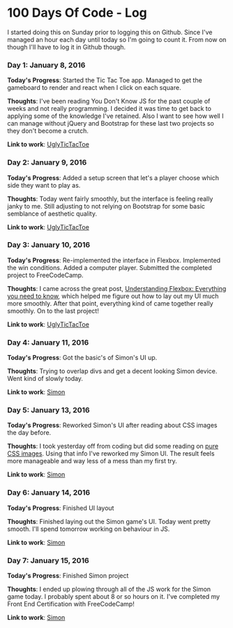 # 100 Days Of Code - Log

I started doing this on Sunday prior to logging this on Github. Since I've managed an hour each day until today so I'm going to count it. From now on though I'll have to log it in Github though.

### Day 1: January 8, 2016

**Today's Progress**: Started the Tic Tac Toe app. Managed to get the gameboard to render and react when I click on each square.

**Thoughts**: I've been reading You Don't Know JS for the past couple of weeks and not really programming. I decided it was time to get back to applying some of the knowledge I've retained. Also I want to see how well I can manage without jQuery and Bootstrap for these last two projects so they don't become a crutch.

**Link to work**: [UglyTicTacToe](http://codepen.io/YacYac/pen/jVdQEa)

### Day 2: January 9, 2016

**Today's Progress**: Added a setup screen that let's a player choose which side they want to play as.

**Thoughts**: Today went fairly smoothly, but the interface is feeling really janky to me. Still adjusting to not relying on Bootstrap for some basic semblance of aesthetic quality.

**Link to work**: [UglyTicTacToe](http://codepen.io/YacYac/pen/jVdQEa)

### Day 3: January 10, 2016

**Today's Progress**: Re-implemented the interface in Flexbox. Implemented the win conditions. Added a computer player. Submitted the completed project to FreeCodeCamp.

**Thoughts**: I came across the great post, [Understanding Flexbox: Everything you need to know](https://medium.freecodecamp.com/understanding-flexbox-everything-you-need-to-know-b4013d4dc9af#.9nij4zlfe), which helped me figure out how to lay out my UI much more smoothly. After that point, everything kind of came together really smoothly. On to the last project!

**Link to work**: [UglyTicTacToe](http://codepen.io/YacYac/pen/jVdQEa)

### Day 4: January 11, 2016

**Today's Progress**: Got the basic's of Simon's UI up.

**Thoughts**: Trying to overlap divs and get a decent looking Simon device. Went kind of slowly today.

**Link to work**: [Simon](http://codepen.io/YacYac/pen/apNZZK)

### Day 5: January 13, 2016

**Today's Progress**: Reworked Simon's UI after reading about CSS images the day before.

**Thoughts**: I took yesterday off from coding but did some reading on [pure CSS images](https://medium.com/dailycssimages/a-beginners-guide-to-pure-css-images-ef9a5d069dd2#.wehm7k2xb). Using that info I've reworked my Simon UI. The result feels more manageable and way less of a mess than my first try. 

**Link to work**: [Simon](http://codepen.io/YacYac/pen/apNZZK)

### Day 6: January 14, 2016

**Today's Progress**: Finished UI layout

**Thoughts**: Finished laying out the Simon game's UI. Today went pretty smooth. I'll spend tomorrow working on behaviour in JS.

**Link to work**: [Simon](http://codepen.io/YacYac/pen/apNZZK)

### Day 7: January 15, 2016

**Today's Progress**: Finished Simon project

**Thoughts**: I ended up plowing through all of the JS work for the Simon game today. I probably spent about 8 or so hours on it. I've completed my Front End Certification with FreeCodeCamp!

**Link to work**: [Simon](http://codepen.io/YacYac/pen/apNZZK)